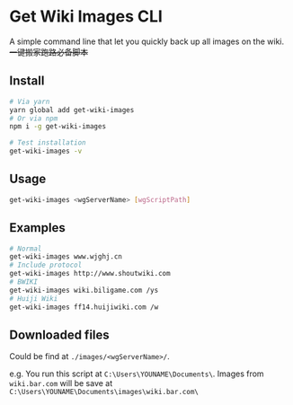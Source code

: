# Get Wiki Images CLI

A simple command line that let you quickly back up all images on the wiki. ~~一键搬家跑路必备脚本~~

## Install
```bash
# Via yarn
yarn global add get-wiki-images
# Or via npm
npm i -g get-wiki-images

# Test installation
get-wiki-images -v
```

## Usage

```bash
get-wiki-images <wgServerName> [wgScriptPath]
```

## Examples

```bash
# Normal
get-wiki-images www.wjghj.cn
# Include protocol
get-wiki-images http://www.shoutwiki.com
# BWIKI
get-wiki-images wiki.biligame.com /ys
# Huiji Wiki
get-wiki-images ff14.huijiwiki.com /w
```

## Downloaded files

Could be find at `./images/<wgServerName>/`.

e.g. You run this script at `C:\Users\YOUNAME\Documents\`. Images from `wiki.bar.com` will be save at `C:\Users\YOUNAME\Documents\images\wiki.bar.com\`